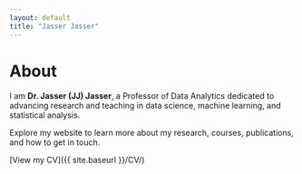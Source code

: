 ```yaml
---
layout: default
title: "Jasser Jasser"
---
```


# About

I am **Dr. Jasser (JJ) Jasser**, a Professor of Data Analytics dedicated to advancing research and teaching in data science, machine learning, and statistical analysis.

Explore my website to learn more about my research, courses, publications, and how to get in touch.

[View my CV]({{ site.baseurl }}/CV/)

